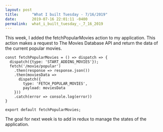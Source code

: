 ```yaml
---
layout: post
title:      "What I built Tuesday - 7/16/2019"
date:       2019-07-16 22:01:11 -0400
permalink:  what_i_built_tuesday_-_7_16_2019
---
```



This week, I added the fetchPopularMovies action to my application. This action makes a request to The Movies Database API and return the data of the current popular movies. 

```
const fetchPopularMovies = () => dispatch => {
  dispatch({type: 'START_ADDING_MOVIES'});
  fetch('/movie/popular')
    .then(response => response.json())
    .then(moviesData => 
      dispatch({
        type: 'FETCH_POPULAR_MOVIES',
        payload: moviesData
    }))
    .catch(error => console.log(error))
}

export default fetchPopularMovies;
```

The goal for next week is to add in redux to manage the states of the application.

